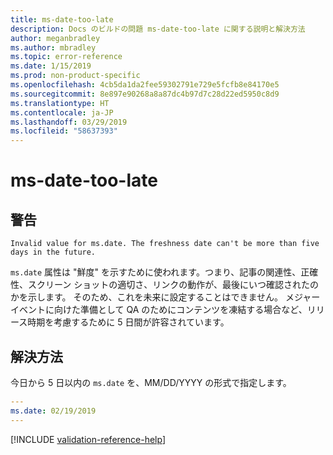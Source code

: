 ```yaml
---
title: ms-date-too-late
description: Docs のビルドの問題 ms-date-too-late に関する説明と解決方法
author: meganbradley
ms.author: mbradley
ms.topic: error-reference
ms.date: 1/15/2019
ms.prod: non-product-specific
ms.openlocfilehash: 4cb5da1da2fee59302791e729e5fcfb8e84170e5
ms.sourcegitcommit: 8e897e90268a8a87dc4b97d7c28d22ed5950c8d9
ms.translationtype: HT
ms.contentlocale: ja-JP
ms.lasthandoff: 03/29/2019
ms.locfileid: "58637393"
---
```

# <a name="ms-date-too-late"></a>ms-date-too-late

## <a name="warning"></a>警告

`Invalid value for ms.date. The freshness date can't be more than five days in the future.`

`ms.date` 属性は "鮮度" を示すために使われます。つまり、記事の関連性、正確性、スクリーン ショットの適切さ、リンクの動作が、最後にいつ確認されたのかを示します。 そのため、これを未来に設定することはできません。 メジャー イベントに向けた準備として QA のためにコンテンツを凍結する場合など、リリース時期を考慮するために 5 日間が許容されています。

## <a name="resolution"></a>解決方法

今日から 5 日以内の `ms.date` を、MM/DD/YYYY の形式で指定します。

```yml
---
ms.date: 02/19/2019
---
```

<!--make sure to add this file to your includes folder and verify the path-->
[!INCLUDE [validation-reference-help](includes/validation-reference-help.md)]
